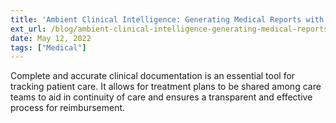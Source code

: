 ```yaml
---
title: 'Ambient Clinical Intelligence: Generating Medical Reports with PyTorch'
ext_url: /blog/ambient-clinical-intelligence-generating-medical-reports-with-pytorch/
date: May 12, 2022
tags: ["Medical"]
---
```

Complete and accurate clinical documentation is an essential tool for tracking patient care. It allows for treatment plans to be shared among care teams to aid in continuity of care and ensures a transparent and effective process for reimbursement.